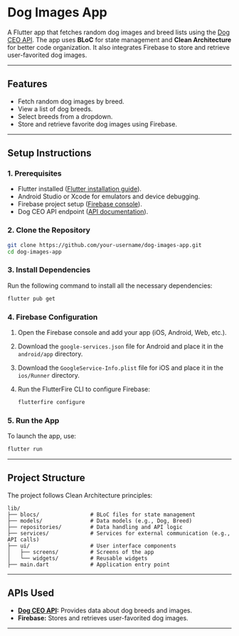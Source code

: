 # Dog Images App

A Flutter app that fetches random dog images and breed lists using the [Dog CEO API](https://dog.ceo/dog-api/). The app uses **BLoC** for state management and **Clean Architecture** for better code organization. It also integrates Firebase to store and retrieve user-favorited dog images.

---

## **Features**

- Fetch random dog images by breed.
- View a list of dog breeds.
- Select breeds from a dropdown.
- Store and retrieve favorite dog images using Firebase.

---

## **Setup Instructions**

### **1. Prerequisites**

- Flutter installed ([Flutter installation guide](https://docs.flutter.dev/get-started/install)).
- Android Studio or Xcode for emulators and device debugging.
- Firebase project setup ([Firebase console](https://console.firebase.google.com/)).
- Dog CEO API endpoint ([API documentation](https://dog.ceo/dog-api/)).

### **2. Clone the Repository**

```bash
git clone https://github.com/your-username/dog-images-app.git
cd dog-images-app
```

### **3. Install Dependencies**

Run the following command to install all the necessary dependencies:

```bash
flutter pub get
```

### **4. Firebase Configuration**

1. Open the Firebase console and add your app (iOS, Android, Web, etc.).
2. Download the `google-services.json` file for Android and place it in the `android/app` directory.
3. Download the `GoogleService-Info.plist` file for iOS and place it in the `ios/Runner` directory.
4. Run the FlutterFire CLI to configure Firebase:

   ```bash
   flutterfire configure
   ```

### **5. Run the App**

To launch the app, use:

```bash
flutter run
```

---

## **Project Structure**

The project follows Clean Architecture principles:

```
lib/
├── blocs/                # BLoC files for state management
├── models/               # Data models (e.g., Dog, Breed)
├── repositories/         # Data handling and API logic
├── services/             # Services for external communication (e.g., API calls)
├── ui/                   # User interface components
│   ├── screens/          # Screens of the app
│   └── widgets/          # Reusable widgets
├── main.dart             # Application entry point
```

---

## **APIs Used**

- **[Dog CEO API](https://dog.ceo/dog-api/):** Provides data about dog breeds and images.
- **Firebase:** Stores and retrieves user-favorited dog images.

---
